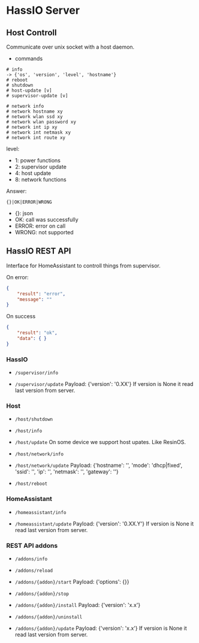 # HassIO Server

## Host Controll

Communicate over unix socket with a host daemon.

- commands
```
# info
-> {'os', 'version', 'level', 'hostname'}
# reboot
# shutdown
# host-update [v]
# supervisor-update [v]

# network info
# network hostname xy
# network wlan ssd xy
# network wlan password xy
# network int ip xy
# network int netmask xy
# network int route xy
```

level:
- 1: power functions
- 2: supervisor update
- 4: host update
- 8: network functions

Answer:
```
{}|OK|ERROR|WRONG
```

- {}: json
- OK: call was successfully
- ERROR: error on call
- WRONG: not supported

## HassIO REST API

Interface for HomeAssistant to controll things from supervisor.

On error:
```json
{
    "result": "error",
    "message": ""
}
```

On success
```json
{
    "result": "ok",
    "data": { }
}
```

### HassIO

- `/supervisor/info`

- `/supervisor/update`
Payload: {'version': '0.XX'}
If version is None it read last version from server.

### Host

- `/host/shutdown`

- `/host/info`

- `/host/update`
On some device we support host upates. Like ResinOS.

- `/host/network/info`

- `/host/network/update`
Payload: {'hostname': '', 'mode': 'dhcp|fixed', 'ssid': '', 'ip': '', 'netmask': '', 'gateway': ''}

- `/host/reboot`

### HomeAssistant

- `/homeassistant/info`

- `/homeassistant/update`
Payload: {'version': '0.XX.Y'}
If version is None it read last version from server.

### REST API addons

- `/addons/info`

- `/addons/reload`

- `/addons/{addon}/start`
Payload: {'options': {}}

- `/addons/{addon}/stop`

- `/addons/{addon}/install`
Payload: {'version': 'x.x'}

- `/addons/{addon}/uninstall`

- `/addons/{addon}/update`
Payload: {'version': 'x.x'}
If version is None it read last version from server.
